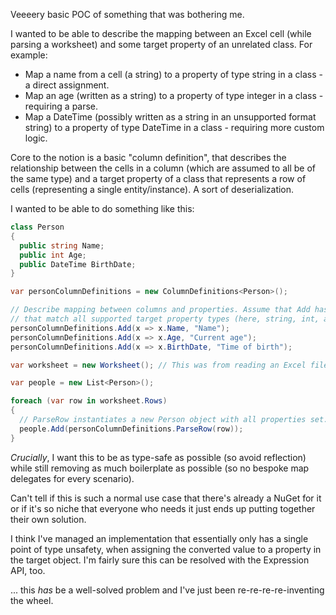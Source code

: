 Veeeery basic POC of something that was bothering me.

I wanted to be able to describe the mapping between an Excel cell (while parsing a worksheet) and some target property of an unrelated class. For example:

- Map a name from a cell (a string) to a property of type string in a class - a direct assignment.
- Map an age (written as a string) to a property of type integer in a class - requiring a parse.
- Map a DateTime (possibly written as a string in an unsupported format string) to a property of type DateTime in a class - requiring more custom logic.

Core to the notion is a basic "column definition", that describes the relationship between the cells in a column (which are assumed to all be of the same type) and a target property of a class that represents a row of cells (representing a single entity/instance). A sort of deserialization.

I wanted to be able to do something like this:

```csharp
class Person
{
  public string Name;
  public int Age;
  public DateTime BirthDate;
}

var personColumnDefinitions = new ColumnDefinitions<Person>();

// Describe mapping between columns and properties. Assume that Add has a bunch of overloads
// that match all supported target property types (here, string, int, and DateTime)
personColumnDefinitions.Add(x => x.Name, "Name");
personColumnDefinitions.Add(x => x.Age, "Current age");
personColumnDefinitions.Add(x => x.BirthDate, "Time of birth");

var worksheet = new Worksheet(); // This was from reading an Excel file somewhere

var people = new List<Person>();

foreach (var row in worksheet.Rows)
{
  // ParseRow instantiates a new Person object with all properties set.
  people.Add(personColumnDefinitions.ParseRow(row));
}
```
*Crucially*, I want this to be as type-safe as possible (so avoid reflection) while still removing as much boilerplate as possible (so no bespoke map delegates for every scenario).

Can't tell if this is such a normal use case that there's already a NuGet for it or if it's so niche that everyone who needs it just ends up putting together their own solution.

I think I've managed an implementation that essentially only has a single point of type unsafety, when assigning the converted value to a property in the target object. I'm fairly sure this can be resolved with the Expression API, too.

... this *has* be a well-solved problem and I've just been re-re-re-re-inventing the wheel.
